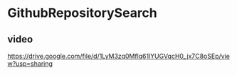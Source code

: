 # GithubRepositorySearch
## video
https://drive.google.com/file/d/1LyM3zq0Mflq61lYUGVqcH0_jx7C8oSEp/view?usp=sharing
